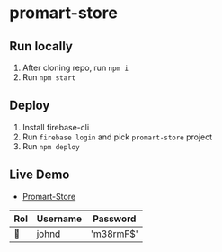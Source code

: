 # promart-store

## Run locally

1. After cloning repo, run `npm i`
2. Run `npm start`

## Deploy

1. Install firebase-cli
2. Run `firebase login` and pick `promart-store` project
3. Run `npm deploy`

## Live Demo

- [Promart-Store](https://host-promart-store.web.app/)

| Rol | Username | Password  |
| --- | -------- | --------- |
| 💁  | johnd    | 'm38rmF$' |
